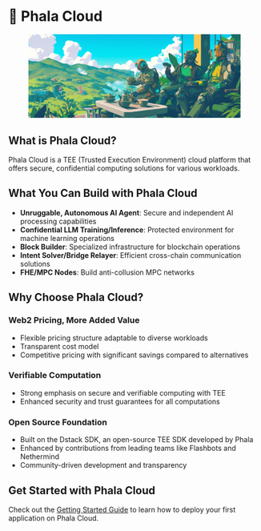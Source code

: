 # 💎 Phala Cloud

<figure><img src="../../.gitbook/assets/cloud-banner.png" alt="cloud-banner"><figcaption></figcaption></figure>

## What is Phala Cloud?

Phala Cloud is a TEE (Trusted Execution Environment) cloud platform that offers secure, confidential computing solutions for various workloads.

## What You Can Build with Phala Cloud

* **Unruggable, Autonomous AI Agent**: Secure and independent AI processing capabilities
* **Confidential LLM Training/Inference**: Protected environment for machine learning operations
* **Block Builder**: Specialized infrastructure for blockchain operations
* **Intent Solver/Bridge Relayer**: Efficient cross-chain communication solutions
* **FHE/MPC Nodes**: Build anti-collusion MPC networks

## Why Choose Phala Cloud?

### Web2 Pricing, More Added Value

* Flexible pricing structure adaptable to diverse workloads
* Transparent cost model
* Competitive pricing with significant savings compared to alternatives

### Verifiable Computation

* Strong emphasis on secure and verifiable computing with TEE
* Enhanced security and trust guarantees for all computations

### Open Source Foundation

* Built on the Dstack SDK, an open-source TEE SDK developed by Phala
* Enhanced by contributions from leading teams like Flashbots and Nethermind
* Community-driven development and transparency

## Get Started with Phala Cloud

Check out the [Getting Started Guide](../../cloud/getting-started/getting-started.md) to learn how to deploy your first application on Phala Cloud.
